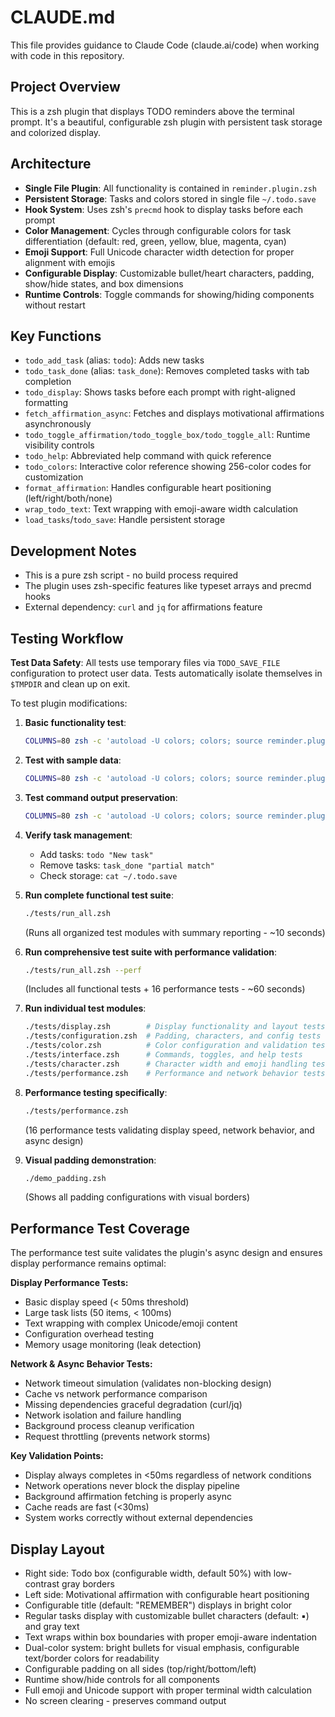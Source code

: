 # CLAUDE.md

This file provides guidance to Claude Code (claude.ai/code) when working with code in this repository.

## Project Overview

This is a zsh plugin that displays TODO reminders above the terminal prompt. It's a beautiful, configurable zsh plugin with persistent task storage and colorized display.

## Architecture

- **Single File Plugin**: All functionality is contained in `reminder.plugin.zsh`
- **Persistent Storage**: Tasks and colors stored in single file `~/.todo.save`
- **Hook System**: Uses zsh's `precmd` hook to display tasks before each prompt
- **Color Management**: Cycles through configurable colors for task differentiation (default: red, green, yellow, blue, magenta, cyan)
- **Emoji Support**: Full Unicode character width detection for proper alignment with emojis
- **Configurable Display**: Customizable bullet/heart characters, padding, show/hide states, and box dimensions
- **Runtime Controls**: Toggle commands for showing/hiding components without restart

## Key Functions

- `todo_add_task` (alias: `todo`): Adds new tasks
- `todo_task_done` (alias: `task_done`): Removes completed tasks with tab completion
- `todo_display`: Shows tasks before each prompt with right-aligned formatting
- `fetch_affirmation_async`: Fetches and displays motivational affirmations asynchronously
- `todo_toggle_affirmation/todo_toggle_box/todo_toggle_all`: Runtime visibility controls
- `todo_help`: Abbreviated help command with quick reference
- `todo_colors`: Interactive color reference showing 256-color codes for customization
- `format_affirmation`: Handles configurable heart positioning (left/right/both/none)
- `wrap_todo_text`: Text wrapping with emoji-aware width calculation
- `load_tasks`/`todo_save`: Handle persistent storage

## Development Notes

- This is a pure zsh script - no build process required
- The plugin uses zsh-specific features like typeset arrays and precmd hooks
- External dependency: `curl` and `jq` for affirmations feature

## Testing Workflow

**Test Data Safety**: All tests use temporary files via `TODO_SAVE_FILE` configuration to protect user data. Tests automatically isolate themselves in `$TMPDIR` and clean up on exit.

To test plugin modifications:

1. **Basic functionality test**:
   ```bash
   COLUMNS=80 zsh -c 'autoload -U colors; colors; source reminder.plugin.zsh; todo_display'
   ```

2. **Test with sample data**:
   ```bash
   COLUMNS=80 zsh -c 'autoload -U colors; colors; source reminder.plugin.zsh; todo "Test task"; todo_display'
   ```

3. **Test command output preservation**:
   ```bash
   COLUMNS=80 zsh -c 'autoload -U colors; colors; source reminder.plugin.zsh; todo_display; echo "test output"'
   ```

4. **Verify task management**:
   - Add tasks: `todo "New task"`
   - Remove tasks: `task_done "partial match"`
   - Check storage: `cat ~/.todo.save`

5. **Run complete functional test suite**:
   ```bash
   ./tests/run_all.zsh
   ```
   (Runs all organized test modules with summary reporting - ~10 seconds)

6. **Run comprehensive test suite with performance validation**:
   ```bash
   ./tests/run_all.zsh --perf
   ```
   (Includes all functional tests + 16 performance tests - ~60 seconds)

7. **Run individual test modules**:
   ```bash
   ./tests/display.zsh        # Display functionality and layout tests
   ./tests/configuration.zsh  # Padding, characters, and config tests
   ./tests/color.zsh          # Color configuration and validation tests
   ./tests/interface.zsh      # Commands, toggles, and help tests
   ./tests/character.zsh      # Character width and emoji handling tests
   ./tests/performance.zsh    # Performance and network behavior tests
   ```

8. **Performance testing specifically**:
   ```bash
   ./tests/performance.zsh
   ```
   (16 performance tests validating display speed, network behavior, and async design)

9. **Visual padding demonstration**:
   ```bash
   ./demo_padding.zsh
   ```
   (Shows all padding configurations with visual borders)

## Performance Test Coverage

The performance test suite validates the plugin's async design and ensures display performance remains optimal:

**Display Performance Tests:**
- Basic display speed (< 50ms threshold)
- Large task lists (50 items, < 100ms)
- Text wrapping with complex Unicode/emoji content
- Configuration overhead testing
- Memory usage monitoring (leak detection)

**Network & Async Behavior Tests:**
- Network timeout simulation (validates non-blocking design)
- Cache vs network performance comparison
- Missing dependencies graceful degradation (curl/jq)
- Network isolation and failure handling
- Background process cleanup verification
- Request throttling (prevents network storms)

**Key Validation Points:**
- Display always completes in <50ms regardless of network conditions
- Network operations never block the display pipeline
- Background affirmation fetching is properly async
- Cache reads are fast (<30ms)
- System works correctly without external dependencies

## Display Layout

- Right side: Todo box (configurable width, default 50%) with low-contrast gray borders
- Left side: Motivational affirmation with configurable heart positioning
- Configurable title (default: "REMEMBER") displays in bright color
- Regular tasks display with customizable bullet characters (default: ▪) and gray text
- Text wraps within box boundaries with proper emoji-aware indentation
- Dual-color system: bright bullets for visual emphasis, configurable text/border colors for readability
- Configurable padding on all sides (top/right/bottom/left)
- Runtime show/hide controls for all components
- Full emoji and Unicode support with proper terminal width calculation
- No screen clearing - preserves command output